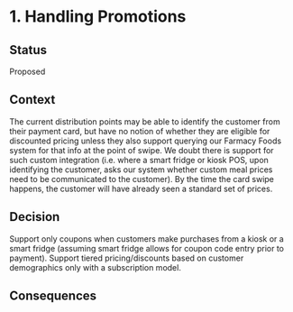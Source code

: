 # 1. Handling Promotions

## Status
Proposed

## Context
The current distribution points may be able to identify the customer from their payment card, but have no notion of whether they are eligible for discounted pricing unless they also support querying our Farmacy Foods system for that info at the point of swipe. We doubt there is support for such custom integration (i.e. where a smart fridge or kiosk POS, upon identifying the customer, asks our system whether custom meal prices need to be communicated to the customer). By the time the card swipe happens, the customer will have already seen a standard set of prices.

## Decision
Support only coupons when customers make purchases from a kiosk or a smart fridge (assuming smart fridge allows for coupon code entry prior to payment). 
Support tiered pricing/discounts based on customer demographics only with a subscription model.

## Consequences
